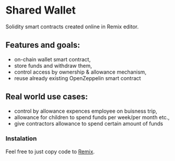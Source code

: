 # Shared Wallet
Solidity smart contracts created online in Remix editor.
## Features and goals:
- on-chain wallet smart contract,
- store funds and withdraw them,
- control access by ownership & allowance mechanism,
- reuse already existing OpenZeppelin smart contract
## Real world use cases:
- control by allowance expences employee on buisness trip,
- allowance for children to spend funds per week/per month etc.,
- give contractors allowance to spend certain amount of funds
### Instalation
Feel free to just copy code to [Remix](http://remix.ethereum.org).
